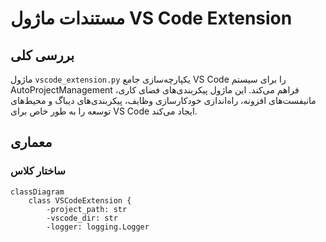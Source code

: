 # مستندات ماژول VS Code Extension

## بررسی کلی
ماژول `vscode_extension.py` یکپارچه‌سازی جامع VS Code را برای سیستم AutoProjectManagement فراهم می‌کند. این ماژول پیکربندی‌های فضای کاری، مانیفست‌های افزونه، راه‌اندازی خودکارسازی وظایف، پیکربندی‌های دیباگ و محیط‌های توسعه را به طور خاص برای VS Code ایجاد می‌کند.

## معماری

### ساختار کلاس
```mermaid
classDiagram
    class VSCodeExtension {
        -project_path: str
        -vscode_dir: str
        -logger: logging.Logger
